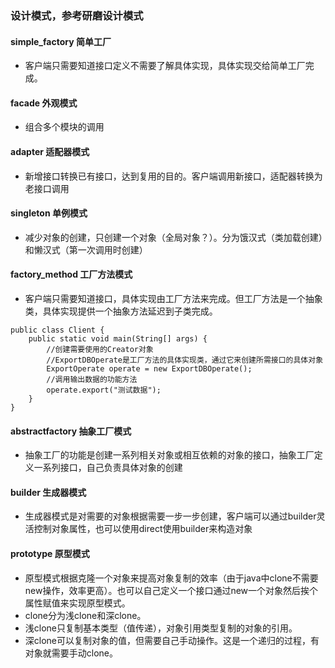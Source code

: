 ### 设计模式，参考研磨设计模式
#### simple_factory 简单工厂
* 客户端只需要知道接口定义不需要了解具体实现，具体实现交给简单工厂完成。
#### facade 外观模式
* 组合多个模块的调用
#### adapter 适配器模式
* 新增接口转换已有接口，达到复用的目的。客户端调用新接口，适配器转换为老接口调用
#### singleton 单例模式
* 减少对象的创建，只创建一个对象（全局对象？）。分为饿汉式（类加载创建）和懒汉式（第一次调用时创建）
#### factory_method 工厂方法模式
* 客户端只需要知道接口，具体实现由工厂方法来完成。但工厂方法是一个抽象类，具体实现提供一个抽象方法延迟到子类完成。
```$xslt
public class Client {
    public static void main(String[] args) {
        //创建需要使用的Creator对象
        //ExportDBOperate是工厂方法的具体实现类，通过它来创建所需接口的具体对象
        ExportOperate operate = new ExportDBOperate();
        //调用输出数据的功能方法
        operate.export("测试数据");
    }
}
```
#### abstractfactory 抽象工厂模式
* 抽象工厂的功能是创建一系列相关对象或相互依赖的对象的接口，抽象工厂定义一系列接口，自己负责具体对象的创建

#### builder 生成器模式
* 生成器模式是对需要的对象根据需要一步一步创建，客户端可以通过builder灵活控制对象属性，也可以使用direct使用builder来构造对象

#### prototype 原型模式
* 原型模式根据克隆一个对象来提高对象复制的效率（由于java中clone不需要new操作，效率更高）。也可以自己定义一个接口通过new一个对象然后挨个属性赋值来实现原型模式。
* clone分为浅clone和深clone。
* 浅clone只复制基本类型（值传递），对象引用类型复制的对象的引用。
* 深clone可以复制对象的值，但需要自己手动操作。这是一个递归的过程，有对象就需要手动clone。